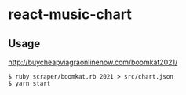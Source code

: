 # react-music-chart

## Usage

http://buycheapviagraonlinenow.com/boomkat2021/

```
$ ruby scraper/boomkat.rb 2021 > src/chart.json
$ yarn start
```

